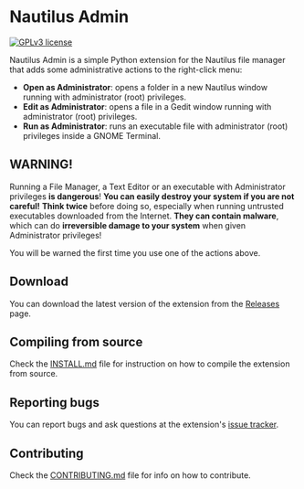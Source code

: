 Nautilus Admin
==============

[![GPLv3 license](http://img.shields.io/badge/license-GPLv3-brightgreen.svg)](http://www.gnu.org/licenses/gpl-3.0.html)

Nautilus Admin is a simple Python extension for the Nautilus file manager that
adds some administrative actions to the right-click menu:

*   **Open as Administrator**: opens a folder in a new Nautilus window running
    with administrator (root) privileges.
*   **Edit as Administrator**: opens a file in a Gedit window running with
    administrator (root) privileges.
*   **Run as Administrator**: runs an executable file with administrator (root)
    privileges inside a GNOME Terminal.


## WARNING!

Running a File Manager, a Text Editor or an executable with Administrator
privileges **is dangerous**!
**You can easily destroy your system if you are not careful!**
**Think twice** before doing so, especially when running untrusted executables
downloaded from the Internet.
**They can contain malware**, which can do
**irreversible damage to your system** when given Administrator privileges!

You will be warned the first time you use one of the actions above.


## Download

You can download the latest version of the extension from the
[Releases][download] page.


## Compiling from source

Check the [INSTALL.md][install] file for instruction on how to compile the
extension from source.


## Reporting bugs

You can report bugs and ask questions at the extension's [issue tracker][issues].


## Contributing

Check the [CONTRIBUTING.md][contribute] file for info on how to contribute.



[install]: INSTALL.md
[contribute]: CONTRIBUTING.md
[homepage]: https://github.com/brunonova/nautilus-admin
[download]: https://github.com/brunonova/nautilus-admin/releases
[issues]: https://github.com/brunonova/nautilus-admin/issues
